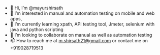 - 👋 Hi, I’m @mayurshirsath
- 👀 I’m interested in manual and automation testing on mobile and web apps,
- 🌱 I’m currently learning xpath, API testing tool, Jmeter, selenium with java and python scripting
- 💞️ I’m looking to collaborate on manual as well as automation testing
- 📫 How to reach me at m.shirsath21@gmail.com or contact me on +919028719513

<!---
mayurshirsath/mayurshirsath is a ✨ special ✨ repository because its `README.md` (this file) appears on your GitHub profile.
You can click the Preview link to take a look at your changes.
--->
